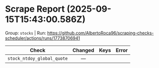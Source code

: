 # Scrape Report (2025-09-15T15:43:00.586Z)

Group: `stocks`  |  Run: https://github.com/AlbertoRoca96/scraping-checks-scheduler/actions/runs/17738706941

| Check | Changed | Keys | Error |
|---|:---:|:--|:--|
| `stock_ntdoy_global_quote` | — |  |  |

